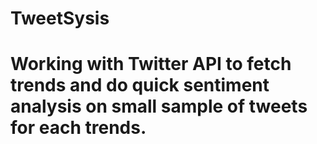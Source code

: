 # TweetSysis
# Working with Twitter API to fetch trends and do quick sentiment analysis on small sample of tweets for each trends.
